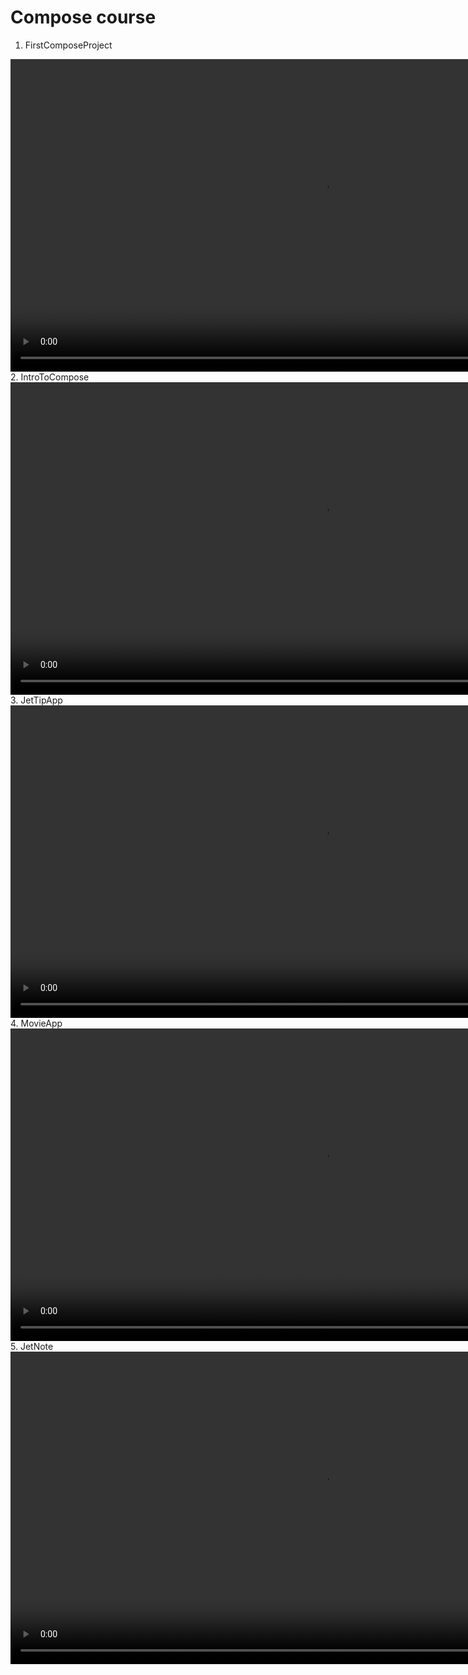 # Compose course

1. FirstComposeProject
<video controls height="500" autoplay loop muted src="https://user-images.githubusercontent.com/16716940/196749396-39850b1a-94be-45f4-be08-980518179ad5.mp4">
</video>
<br>
2. IntroToCompose
<video controls height="500" autoplay loop muted src="https://user-images.githubusercontent.com/16716940/196757537-a5934756-921a-4680-9468-70c33d56b784.mp4">
</video>
<br>
3. JetTipApp
<video controls height="500" autoplay loop muted src="https://user-images.githubusercontent.com/16716940/196764578-be184dc1-b5ae-4ade-970a-b792abe20451.mp4">
</video>
<br>
4. MovieApp
<video controls height="500" autoplay loop muted src="https://user-images.githubusercontent.com/16716940/197746608-f33a8832-eaa0-4baf-ab12-a82b483033e5.mp4">
</video>
5. JetNote
<video controls height="500" autoplay loop muted src="https://user-images.githubusercontent.com/16716940/198683724-f2716acf-aacd-45ba-a68e-53cd83ebd691.mp4">
</video>